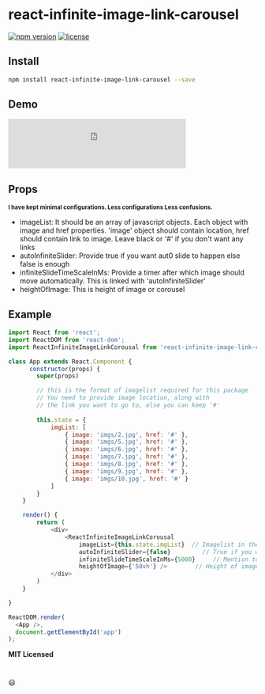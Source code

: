 # react-infinite-image-link-carousel

[![npm version][npm-main]][npm-main]
[![license][license]][license]


## Install

```bash
npm install react-infinite-image-link-carousel --save
```

## Demo

<!-- <a href="https://imgflip.com/gif/45zkz4"><img src="https://imgflip.com/gif/45zkz4" title="made at imgflip.com"/></a> -->
<!-- <a href="hji.gif"><img src="hji.gif" title="made at ezgif.com"/></a> -->
<!-- <img src="https://github.com/priyankagupta34/react-infinite-image-link-carousel/blob/HEAD/hji.gif" alt="demo-image" /> -->
<div style="width:360px;max-width:100%;"><div style="height:0;padding-bottom:27.78%;position:relative;"><iframe width="360" height="100" style="position:absolute;top:0;left:0;width:100%;height:100%;" frameBorder="0" src="https://imgflip.com/embed/45zkz4"></iframe></div><p></p></div>



## Props

<small><b>I have kept minimal configurations. 
Less configurations Less confusions.</b></small>

<ul>
    <li>imageList: It should be an array of javascript objects.
     Each object with image and href properties. 'image' object should contain location, 
     href should contain link to image. Leave black or '#' if you don't want any links </li>
    <li>autoInfiniteSlider: Provide true if you want aut0 slide to happen else false is enough</li>
    <li>infiniteSlideTimeScaleInMs: Provide a timer after which image should move automatically.
    This is linked with 'autoInfiniteSlider'</li>
    <li>heightOfImage: This is height of image or corousel</li>
</ul>

## Example

```javascript
import React from 'react';
import ReactDOM from 'react-dom';
import ReactInfiniteImageLinkCorousal from 'react-infinite-image-link-carousel'

class App extends React.Component {
      constructor(props) {
        super(props)

        // this is the format of imagelist required for this package
        // You need to provide image location, along with
        // the link you want to go to, else you can keep '#'
            
        this.state = {
            imgList: [
                { image: 'imgs/2.jpg', href: '#' },
                { image: 'imgs/5.jpg', href: '#' },
                { image: 'imgs/6.jpg', href: '#' },
                { image: 'imgs/7.jpg', href: '#' },
                { image: 'imgs/8.jpg', href: '#' },
                { image: 'imgs/9.jpg', href: '#' },
                { image: 'imgs/10.jpg', href: '#' }
            ]
        }
    }

    render() {
        return (
            <div>
                <ReactInfiniteImageLinkCorousal 
                    imageList={this.state.imgList}  // Imagelist in the above format is required, rest i'll take care
                    autoInfiniteSlider={false}         // True if you want auto-slide function else false
                    infiniteSlideTimeScaleInMs={5000}     // Mention totals seconda after which slide should happen
                    heightOfImage={'50vh'} />        // Height of images or corousel
            </div>
        )
    }

}

ReactDOM.render(
  <App />,
  document.getElementById('app')
);
```

**MIT Licensed**

#
:smiley:

[npm-main]: https://badge.fury.io/js/react-infinite-image-link-carousel.svg
[license]: https://img.shields.io/apm/l/react


    
